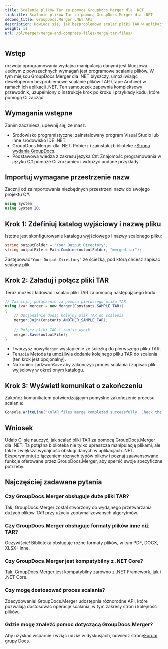 ```yaml
---
title: Scalanie plików Tar za pomocą GroupDocs.Merger dla .NET
linktitle: Scalanie plików Tar za pomocą GroupDocs.Merger dla .NET
second_title: GroupDocs.Merger .NET API
description: Dowiedz się, jak bezproblemowo scalać pliki TAR w aplikacjach .NET za pomocą GroupDocs.Merger. Ten samouczek zapewnia kompleksowe podejście krok po kroku, wraz z przykładem kodu.
weight: 11
url: /pl/merger/merge-and-compress-files/merge-tar-files/
---
```

## Wstęp

rozwoju oprogramowania wydajna manipulacja danymi jest kluczowa. Jednym z powszechnych wymagań jest programowe scalanie plików. W tym miejscu GroupDocs.Merger dla .NET błyszczy, umożliwiając deweloperom bezproblemowe scalanie plików TAR (Tape Archive) w ramach ich aplikacji .NET. Ten samouczek zapewnia kompleksowy przewodnik, uzupełniony o instrukcje krok po kroku i przykłady kodu, które pomogą Ci zacząć.

## Wymagania wstępne

Zanim zaczniesz, upewnij się, że masz:

- Środowisko programistyczne: zainstalowany program Visual Studio lub inne środowisko IDE .NET.
-  GroupDocs.Merger dla .NET: Pobierz i zainstaluj bibliotekę z[Strona wydania GroupDocs](https://releases.groupdocs.com/merger/net/).
- Podstawowa wiedza z zakresu języka C#: Znajomość programowania w języku C# pomoże Ci zrozumieć i wdrożyć podane przykłady.

## Importuj wymagane przestrzenie nazw

Zacznij od zaimportowania niezbędnych przestrzeni nazw do swojego projektu C#:

```csharp
using System;
using System.IO;
```

## Krok 1: Zdefiniuj katalog wyjściowy i nazwę pliku

Istotne jest skonfigurowanie katalogu wyjściowego i nazwy scalonego pliku:

```csharp
string outputFolder = "Your Output Directory";
string outputFile = Path.Combine(outputFolder, "merged.tar");
```

 Zastępować`"Your Output Directory"` ze ścieżką, pod którą chcesz zapisać scalony plik.

## Krok 2: Załaduj i połącz pliki TAR

Teraz możesz ładować i scalać pliki TAR za pomocą następującego kodu:

```csharp
// Zainicjuj połączenie za pomocą pierwszego pliku TAR
using (var merger = new Merger(Constants.SAMPLE_TAR))
{
    // Opcjonalnie dodaj kolejny plik TAR do scalenia
    merger.Join(Constants.ANOTHER_SAMPLE_TAR);
    
    // Połącz pliki TAR i zapisz wynik
    merger.Save(outputFile);
}
```

-  Tworzysz nowy`Merger` wystąpienie ze ścieżką do pierwszego pliku TAR.
-  Ten`Join` Metoda ta umożliwia dodanie kolejnego pliku TAR do scalenia (ten krok jest opcjonalny).
-  Na koniec zadzwoń`Save` aby zakończyć proces scalania i zapisać plik wyjściowy w określonym katalogu.

## Krok 3: Wyświetl komunikat o zakończeniu

Zakończ komunikatem potwierdzającym pomyślne zakończenie procesu scalania:

```csharp
Console.WriteLine("\nTAR files merge completed successfully. Check the output in {0}", outputFolder);
```

## Wniosek

Udało Ci się nauczyć, jak scalać pliki TAR za pomocą GroupDocs.Merger dla .NET. Ta potężna biblioteka nie tylko upraszcza manipulację plikami, ale także zwiększa wydajność obsługi danych w aplikacjach .NET. Eksperymentuj z łączeniem różnych typów plików i poznaj zaawansowane funkcje oferowane przez GroupDocs.Merger, aby spełnić swoje specyficzne potrzeby.

## Najczęściej zadawane pytania

### Czy GroupDocs.Merger obsługuje duże pliki TAR?
Tak, GroupDocs.Merger został stworzony do wydajnego przetwarzania dużych plików TAR przy użyciu zoptymalizowanych algorytmów.

### Czy GroupDocs.Merger obsługuje formaty plików inne niż TAR?
Oczywiście! Biblioteka obsługuje różne formaty plików, w tym PDF, DOCX, XLSX i inne.

### Czy GroupDocs.Merger jest kompatybilny z .NET Core?
Tak, GroupDocs.Merger jest kompatybilny zarówno z .NET Framework, jak i .NET Core.

### Czy mogę dostosować proces scalania?
Zdecydowanie! GroupDocs.Merger udostępnia różnorodne API, które pozwalają dostosować operacje scalania, w tym zakresy stron i kolejność plików.

### Gdzie mogę znaleźć pomoc dotyczącą GroupDocs.Merger?
 Aby uzyskać wsparcie i wziąć udział w dyskusjach, odwiedź stronę[Forum grupy Docs](https://forum.groupdocs.com/c/merger/32).